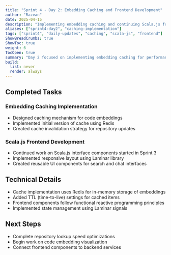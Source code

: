 ```yaml
---
title: "Sprint 4 - Day 2: Embedding Caching and Frontend Development"
author: "Razvan"
date: 2025-04-15
description: "Implementing embedding caching and continuing Scala.js frontend work"
aliases: ["sprint4-day2", "caching-implementation"]
tags: ["sprint4", "daily-updates", "caching", "scala-js", "frontend"]
ShowBreadCrumbs: true
ShowToc: true
weight: 6
TocOpen: true
summary: "Day 2 focused on implementing embedding caching for performance improvements and continuing work on the Scala.js frontend components."
build:
  list: never
  render: always
---
```


## Completed Tasks

### Embedding Caching Implementation
- Designed caching mechanism for code embeddings
- Implemented initial version of cache using Redis
- Created cache invalidation strategy for repository updates

### Scala.js Frontend Development
- Continued work on Scala.js interface components started in Sprint 3
- Implemented responsive layout using Laminar library
- Created reusable UI components for search and chat interfaces

## Technical Details
- Cache implementation uses Redis for in-memory storage of embeddings
- Added TTL (time-to-live) settings for cached items
- Frontend components follow functional reactive programming principles
- Implemented state management using Laminar signals

## Next Steps
- Complete repository lookup speed optimizations
- Begin work on code embedding visualization
- Connect frontend components to backend services
